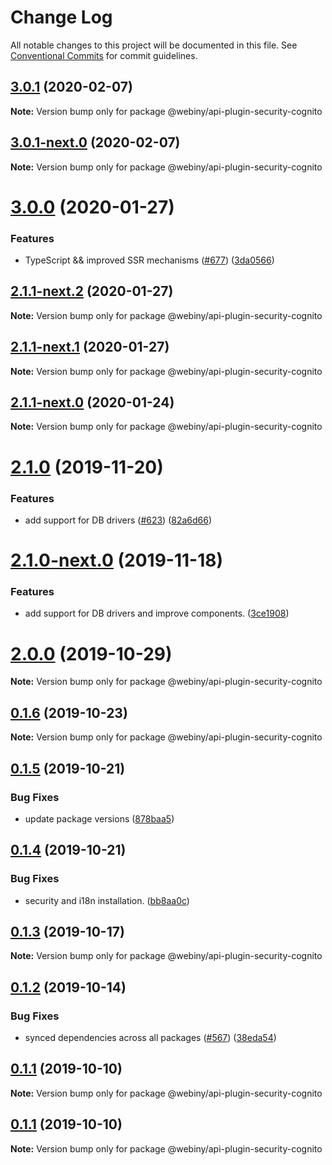# Change Log

All notable changes to this project will be documented in this file.
See [Conventional Commits](https://conventionalcommits.org) for commit guidelines.

## [3.0.1](https://github.com/webiny/webiny-js/compare/@webiny/api-plugin-security-cognito@3.0.1-next.0...@webiny/api-plugin-security-cognito@3.0.1) (2020-02-07)

**Note:** Version bump only for package @webiny/api-plugin-security-cognito





## [3.0.1-next.0](https://github.com/webiny/webiny-js/compare/@webiny/api-plugin-security-cognito@3.0.0...@webiny/api-plugin-security-cognito@3.0.1-next.0) (2020-02-07)

**Note:** Version bump only for package @webiny/api-plugin-security-cognito





# [3.0.0](https://github.com/webiny/webiny-js/compare/@webiny/api-plugin-security-cognito@2.1.0...@webiny/api-plugin-security-cognito@3.0.0) (2020-01-27)


### Features

* TypeScript && improved SSR mechanisms ([#677](https://github.com/webiny/webiny-js/issues/677)) ([3da0566](https://github.com/webiny/webiny-js/commit/3da0566f29e1d46df0e7c357be0b42bdaa4c7d2b))





## [2.1.1-next.2](https://github.com/webiny/webiny-js/compare/@webiny/api-plugin-security-cognito@2.1.1-next.1...@webiny/api-plugin-security-cognito@2.1.1-next.2) (2020-01-27)

**Note:** Version bump only for package @webiny/api-plugin-security-cognito





## [2.1.1-next.1](https://github.com/webiny/webiny-js/compare/@webiny/api-plugin-security-cognito@2.1.1-next.0...@webiny/api-plugin-security-cognito@2.1.1-next.1) (2020-01-27)

**Note:** Version bump only for package @webiny/api-plugin-security-cognito





## [2.1.1-next.0](https://github.com/webiny/webiny-js/compare/@webiny/api-plugin-security-cognito@2.1.0...@webiny/api-plugin-security-cognito@2.1.1-next.0) (2020-01-24)

**Note:** Version bump only for package @webiny/api-plugin-security-cognito





# [2.1.0](https://github.com/webiny/webiny-js/compare/@webiny/api-plugin-security-cognito@2.0.0...@webiny/api-plugin-security-cognito@2.1.0) (2019-11-20)


### Features

* add support for DB drivers ([#623](https://github.com/webiny/webiny-js/issues/623)) ([82a6d66](https://github.com/webiny/webiny-js/commit/82a6d66d5ad96e4da13c035d2524c03bd50a7dff))





# [2.1.0-next.0](https://github.com/webiny/webiny-js/compare/@webiny/api-plugin-security-cognito@2.0.0...@webiny/api-plugin-security-cognito@2.1.0-next.0) (2019-11-18)


### Features

* add support for DB drivers and improve components. ([3ce1908](https://github.com/webiny/webiny-js/commit/3ce1908))





# [2.0.0](https://github.com/webiny/webiny-js/compare/@webiny/api-plugin-security-cognito@0.1.6...@webiny/api-plugin-security-cognito@2.0.0) (2019-10-29)

**Note:** Version bump only for package @webiny/api-plugin-security-cognito





## [0.1.6](https://github.com/webiny/webiny-js/compare/@webiny/api-plugin-security-cognito@0.1.5...@webiny/api-plugin-security-cognito@0.1.6) (2019-10-23)

**Note:** Version bump only for package @webiny/api-plugin-security-cognito





## [0.1.5](https://github.com/webiny/webiny-js/compare/@webiny/api-plugin-security-cognito@0.1.4...@webiny/api-plugin-security-cognito@0.1.5) (2019-10-21)


### Bug Fixes

* update package versions ([878baa5](https://github.com/webiny/webiny-js/commit/878baa51dd747e3a2962da89cbb68ea15779a04f))





## [0.1.4](https://github.com/webiny/webiny-js/compare/@webiny/api-plugin-security-cognito@0.1.3...@webiny/api-plugin-security-cognito@0.1.4) (2019-10-21)


### Bug Fixes

* security and i18n installation. ([bb8aa0c](https://github.com/webiny/webiny-js/commit/bb8aa0ca0287d31a82de2af0392547500aff7913))





## [0.1.3](https://github.com/webiny/webiny-js/compare/@webiny/api-plugin-security-cognito@0.1.2...@webiny/api-plugin-security-cognito@0.1.3) (2019-10-17)

**Note:** Version bump only for package @webiny/api-plugin-security-cognito





## [0.1.2](https://github.com/webiny/webiny-js/compare/@webiny/api-plugin-security-cognito@0.1.1...@webiny/api-plugin-security-cognito@0.1.2) (2019-10-14)


### Bug Fixes

* synced dependencies across all packages ([#567](https://github.com/webiny/webiny-js/issues/567)) ([38eda54](https://github.com/webiny/webiny-js/commit/38eda547bead6e8a2c46875730bbcd8f1227e475))





## [0.1.1](https://github.com/webiny/webiny-js/compare/@webiny/api-plugin-security-cognito@0.1.0...@webiny/api-plugin-security-cognito@0.1.1) (2019-10-10)

**Note:** Version bump only for package @webiny/api-plugin-security-cognito





## [0.1.1](https://github.com/webiny/webiny-js/compare/@webiny/api-plugin-security-cognito@0.1.0...@webiny/api-plugin-security-cognito@0.1.1) (2019-10-10)

**Note:** Version bump only for package @webiny/api-plugin-security-cognito
